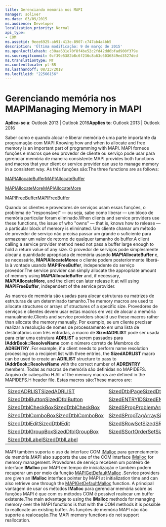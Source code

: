 ```yaml
---
title: Gerenciando memória nos MAPI
manager: soliver
ms.date: 03/09/2015
ms.audience: Developer
localization_priority: Normal
api_type:
- COM
ms.assetid: 9eee6925-ab91-413e-8907-c747ab4a4bb5
description: 'Última modificação: 9 de março de 2015'
ms.openlocfilehash: c30aa631e70f8f4be52c2fd42dd6bfad900f379e
ms.sourcegitcommit: 0cf39e5382b8c6f236c8a63c6036849ed3527ded
ms.translationtype: MT
ms.contentlocale: pt-BR
ms.lasthandoff: 08/23/2018
ms.locfileid: "22566156"
---
```

# <a name="managing-memory-in-mapi"></a><span data-ttu-id="f9cbb-103">Gerenciando memória nos MAPI</span><span class="sxs-lookup"><span data-stu-id="f9cbb-103">Managing Memory in MAPI</span></span>

  
  
<span data-ttu-id="f9cbb-104">**Aplica-se a**: Outlook 2013 | Outlook 2016</span><span class="sxs-lookup"><span data-stu-id="f9cbb-104">**Applies to**: Outlook 2013 | Outlook 2016</span></span> 
  
<span data-ttu-id="f9cbb-105">Saber como e quando alocar e liberar memória é uma parte importante da programação com MAPI.</span><span class="sxs-lookup"><span data-stu-id="f9cbb-105">Knowing how and when to allocate and free memory is an important part of programming with MAPI.</span></span> <span data-ttu-id="f9cbb-106">MAPI fornece funções e macros que seu provedor de cliente ou serviço pode usar para gerenciar memória de maneira consistente.</span><span class="sxs-lookup"><span data-stu-id="f9cbb-106">MAPI provides both functions and macros that your client or service provider can use to manage memory in a consistent way.</span></span> <span data-ttu-id="f9cbb-107">As três funções são:</span><span class="sxs-lookup"><span data-stu-id="f9cbb-107">The three functions are as follows:</span></span>
  
[<span data-ttu-id="f9cbb-108">MAPIAllocateBuffer</span><span class="sxs-lookup"><span data-stu-id="f9cbb-108">MAPIAllocateBuffer</span></span>](mapiallocatebuffer.md)
  
[<span data-ttu-id="f9cbb-109">MAPIAllocateMore</span><span class="sxs-lookup"><span data-stu-id="f9cbb-109">MAPIAllocateMore</span></span>](mapiallocatemore.md)
  
[<span data-ttu-id="f9cbb-110">MAPIFreeBuffer</span><span class="sxs-lookup"><span data-stu-id="f9cbb-110">MAPIFreeBuffer</span></span>](mapifreebuffer.md)
  
<span data-ttu-id="f9cbb-111">Quando os clientes e provedores de serviços usam essas funções, o problema de "responsável" — ou seja, sabe como liberar — um bloco de memória particular foram eliminado.</span><span class="sxs-lookup"><span data-stu-id="f9cbb-111">When clients and service providers use these functions, the issue of who "owns" — that is, knows how to release — a particular block of memory is eliminated.</span></span> <span data-ttu-id="f9cbb-112">Um cliente chamar um método de provedor de serviço não precisa passar um grande o suficiente para armazenar um valor de retorno de qualquer tamanho do buffer.</span><span class="sxs-lookup"><span data-stu-id="f9cbb-112">A client calling a service provider method need not pass a buffer large enough to hold a return value of any size.</span></span> <span data-ttu-id="f9cbb-113">O provedor de serviços pode simplesmente alocar a quantidade apropriada de memória usando **MAPIAllocateBuffer** e, se necessário, **MAPIAllocateMore**e o cliente podem posteriormente liberá-la à vontade usando **MAPIFreeBuffer**, independente do serviço provedor.</span><span class="sxs-lookup"><span data-stu-id="f9cbb-113">The service provider can simply allocate the appropriate amount of memory using **MAPIAllocateBuffer** and, if necessary, **MAPIAllocateMore**, and the client can later release it at will using **MAPIFreeBuffer**, independent of the service provider.</span></span> 
  
<span data-ttu-id="f9cbb-114">As macros de memória são usadas para alocar estruturas ou matrizes de estruturas de um determinado tamanho.</span><span class="sxs-lookup"><span data-stu-id="f9cbb-114">The memory macros are used to allocate structures or arrays of structures of a specific size.</span></span> <span data-ttu-id="f9cbb-115">Provedores de serviços e clientes devem usar estas macros em vez de alocar a memória manualmente.</span><span class="sxs-lookup"><span data-stu-id="f9cbb-115">Clients and service providers should use these macros rather than allocate the memory manually.</span></span> <span data-ttu-id="f9cbb-116">Por exemplo, se um cliente precisar realizar a resolução de nomes de processamento em uma lista de destinatários com três entradas, a macro de **SizedADRLIST** pode ser usada para criar uma estrutura **ADRLIST** a serem passados para **IAddrBook::ResolveName** com o número correto de Membros do **ADRENTRY** .</span><span class="sxs-lookup"><span data-stu-id="f9cbb-116">For example, if a client needs to perform name resolution processing on a recipient list with three entries, the **SizedADRLIST** macro can be used to create an **ADRLIST** structure to pass to **IAddrBook::ResolveName** with the correct number of **ADRENTRY** members.</span></span> <span data-ttu-id="f9cbb-117">Todas as macros de memória são definidas no MAPIDEFS. Arquivo de cabeçalho H.</span><span class="sxs-lookup"><span data-stu-id="f9cbb-117">All of the memory macros are defined in the MAPIDEFS.H header file.</span></span> <span data-ttu-id="f9cbb-118">Estas macros são:</span><span class="sxs-lookup"><span data-stu-id="f9cbb-118">These macros are:</span></span> 
  
|||
|:-----|:-----|
|[<span data-ttu-id="f9cbb-119">SizedADRLIST</span><span class="sxs-lookup"><span data-stu-id="f9cbb-119">SizedADRLIST</span></span>](sizedadrlist.md) <br/> |[<span data-ttu-id="f9cbb-120">SizedDtblPage</span><span class="sxs-lookup"><span data-stu-id="f9cbb-120">SizedDtblPage</span></span>](sizeddtblpage.md) <br/> |
|[<span data-ttu-id="f9cbb-121">SizedDtblButton</span><span class="sxs-lookup"><span data-stu-id="f9cbb-121">SizedDtblButton</span></span>](sizeddtblbutton.md) <br/> |[<span data-ttu-id="f9cbb-122">SizedENTRYID</span><span class="sxs-lookup"><span data-stu-id="f9cbb-122">SizedENTRYID</span></span>](sizedentryid.md) <br/> |
|[<span data-ttu-id="f9cbb-123">SizedDtblCheckBox</span><span class="sxs-lookup"><span data-stu-id="f9cbb-123">SizedDtblCheckBox</span></span>](sizeddtblcheckbox.md) <br/> |[<span data-ttu-id="f9cbb-124">SizedSPropProblemArray</span><span class="sxs-lookup"><span data-stu-id="f9cbb-124">SizedSPropProblemArray</span></span>](sizedspropproblemarray.md) <br/> |
|[<span data-ttu-id="f9cbb-125">SizedDtblComboBox</span><span class="sxs-lookup"><span data-stu-id="f9cbb-125">SizedDtblComboBox</span></span>](sizeddtblcombobox.md) <br/> |[<span data-ttu-id="f9cbb-126">SizedSPropTagArray</span><span class="sxs-lookup"><span data-stu-id="f9cbb-126">SizedSPropTagArray</span></span>](sizedsproptagarray.md) <br/> |
|[<span data-ttu-id="f9cbb-127">SizedDtblEdit</span><span class="sxs-lookup"><span data-stu-id="f9cbb-127">SizedDtblEdit</span></span>](sizeddtbledit.md) <br/> |[<span data-ttu-id="f9cbb-128">SizedSRowSet</span><span class="sxs-lookup"><span data-stu-id="f9cbb-128">SizedSRowSet</span></span>](sizedsrowset.md) <br/> |
|[<span data-ttu-id="f9cbb-129">SizedDtblGroupBox</span><span class="sxs-lookup"><span data-stu-id="f9cbb-129">SizedDtblGroupBox</span></span>](sizeddtblgroupbox.md) <br/> |[<span data-ttu-id="f9cbb-130">SizedSSortOrderSet</span><span class="sxs-lookup"><span data-stu-id="f9cbb-130">SizedSSortOrderSet</span></span>](sizedssortorderset.md) <br/> |
|[<span data-ttu-id="f9cbb-131">SizedDtblLabel</span><span class="sxs-lookup"><span data-stu-id="f9cbb-131">SizedDtblLabel</span></span>](sizeddtbllabel.md) <br/> | <br/> |
   
<span data-ttu-id="f9cbb-132">MAPI também suporta o uso da interface COM [IMalloc](http://msdn.microsoft.com/en-us/library/ms678425%28VS.85%29.aspx) para gerenciamento de memória.</span><span class="sxs-lookup"><span data-stu-id="f9cbb-132">MAPI also supports the use of the COM interface [IMalloc](http://msdn.microsoft.com/en-us/library/ms678425%28VS.85%29.aspx) for memory management.</span></span> <span data-ttu-id="f9cbb-133">Provedores de serviço recebem um ponteiro de interface **IMalloc** por MAPI em tempo de inicialização e também podem recuperar um por meio da função [MAPIGetDefaultMalloc](mapigetdefaultmalloc.md) .</span><span class="sxs-lookup"><span data-stu-id="f9cbb-133">Service providers are given an **IMalloc** interface pointer by MAPI at initialization time and can also retrieve one through the [MAPIGetDefaultMalloc](mapigetdefaultmalloc.md) function.</span></span> <span data-ttu-id="f9cbb-134">A principal vantagem de usar os métodos **IMalloc** para gerenciar memória sobre as funções MAPI é que com os métodos COM é possível realocar um buffer existente.</span><span class="sxs-lookup"><span data-stu-id="f9cbb-134">The main advantage to using the **IMalloc** methods for managing memory over the MAPI functions is that with the COM methods it is possible to reallocate an existing buffer.</span></span> <span data-ttu-id="f9cbb-135">As funções de memória MAPI não dão suporte a realocação.</span><span class="sxs-lookup"><span data-stu-id="f9cbb-135">The MAPI memory functions do not support reallocation.</span></span> 
  

